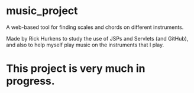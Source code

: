 # music_project
A web-based tool for finding scales and chords on different instruments.

Made by Rick Hurkens to study the use of JSPs and Servlets (and GitHub), and also to help myself play music on the instruments that I play.

# This project is very much in progress.
